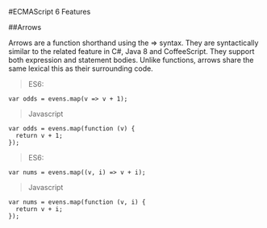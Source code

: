 #ECMAScript 6 Features

##Arrows

Arrows are a function shorthand using the => syntax. They are syntactically similar to the related feature in C#, Java 8 and CoffeeScript. They support both expression and statement bodies. Unlike functions, arrows share the same lexical this as their surrounding code.

> ES6:

```
var odds = evens.map(v => v + 1);
```

> Javascript

```
var odds = evens.map(function (v) {
  return v + 1;
});
```

> ES6:

```
var nums = evens.map((v, i) => v + i);
```

> Javascript

```
var nums = evens.map(function (v, i) {
  return v + i;
});
```